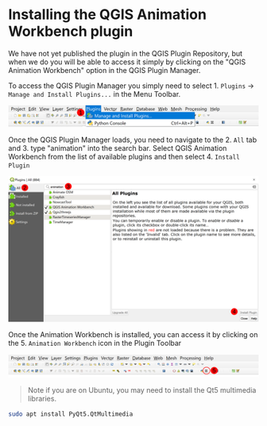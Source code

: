# Installing the QGIS Animation Workbench plugin

We have not yet published the plugin in the QGIS Plugin Repository, but when we
do you will be able to access it simply by clicking on the "QGIS Animation Workbench"
option in the QGIS Plugin Manager.

To access the QGIS Plugin Manager you simply need to select
1\. `Plugins` -> `Manage and Install Plugins...` in the Menu Toolbar.

![Plugin Repository](img/001_PluginManager_1.png)

Once the QGIS Plugin Manager loads, you need to navigate to the 2\. `All` tab and
3\. type "animation" into the search bar. Select QGIS Animation Workbench from the list
of available plugins and then select 4\. `Install Plugin`

![Search For and Install Plugin](img/002_SearchForPlugin_2.png)

Once the Animation Workbench is installed, you can access it by clicking on the
5\. `Animation Workbench` icon in the Plugin Toolbar

![Launch the Workbench](img/003_AWLaunch_1.png)

> Note if you are on Ubuntu, you may need to install the Qt5 multimedia libraries.

```bash
sudo apt install PyQt5.QtMultimedia
```
